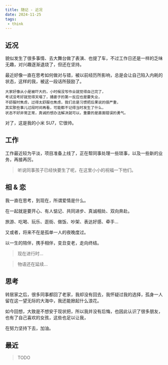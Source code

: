 ```yaml
---
title: 随记 - 近况
date: 2024-11-25
tags:
 - think
---
```


## 近况

貌似发生了很多事情、去大舞台做了表演、也提了车，不过工作日还是一样的乏味无趣，对兴趣逐渐退烧了，但还在坚持。

最近好像一直在思考如何做对与错，被以前经历所影响，总是会让自己陷入内耗的状态，这样的我，被这一段话所鼓励了。

```
大家好像从小是被吓大的，小时候没写作业就觉得自己完了，
考试没考好就觉得天塌了，捅娄子的第一反应也是要失业，
不舒服时焦虑，过得太舒服也焦虑，我们总是习惯把后果说的很严重，
其实那些事儿过段时间再看，可能都不记得当时发生了什么，
状态不好非常正常，真诚的想办法解决就可以，重要的是直面错误的勇气。
```

<!-- more -->

对了，这是我的小米 SU7，它很帅。

<hairy-image-group row="240px" col="240px">
  <hairy-image fit="cover" src="/images/car/mmexport1731146913444.jpg" />
  <hairy-image fit="cover" src="/images/car/mmexport1731146921004.jpg" />
  <hairy-image fit="cover" src="/images/car/mmexport1731147014622.jpg" />
  <hairy-image fit="cover" src="/images/car/mmexport1731147025135.jpg" />
</hairy-image-group>

## 工作

工作最近较为平淡，项目准备上线了，正在帮同事处理一些琐事，以及一些新的业务，再接再厉。

<hairy-image style="max-width: 120px" src="/images/gaga.gif" />

> 听说同事孩子已经快要生了呢，在这里小小的祝福一下他们。

## 相 & 恋

我一直在思考，到现在，所谓爱情是什么。

在一起就是要开心、有人惦记、共同进步、真诚相处、双向奔赴。

旅游、吃喝、玩乐、逛街、做饭、吵架、表达好感、牵手...

又或者，将来不在是孤单一人的夜晚度过。

以一生的陪伴，携手相伴，变丑变老，走向终结。

> 现在进行时...

> 物语还在延续...

## 思考

转居家之后，很多同事都回了老家，我却没有回去，我怀疑过我的选择，孤身一人留在这一望无际的大海中，我还能掀起什么浪花。

如今回想，大致是不想安于现状把，所以我并没有后悔，也因此认识了很多朋友，也有了自己喜欢的女孩，这些也足以让我，

在努力坚持下去，加油。

## 最近

> TODO
